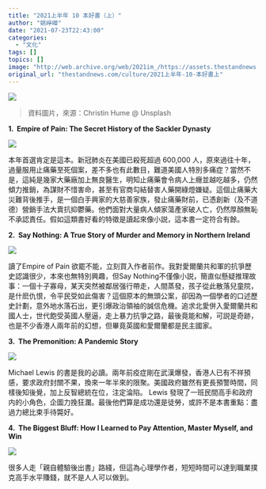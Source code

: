 ```yaml
---
title: "2021上半年 10 本好書（上）"
author: "姚崢嶸"
date: "2021-07-23T22:43:00"
categories:
  - "文化"
tags: []
topics: []
image: "http://web.archive.org/web/2021im_/https://assets.thestandnews.com/media/photos/k2Kcwkandwg.png"
original_url: "thestandnews.com/culture/2021上半年-10-本好書上"
---
```

![](http://web.archive.org/web/2021im_/https://assets.thestandnews.com/media/photos/k2Kcwkandwg.png)
> 資料圖片，來源：Christin Hume @ Unsplash

**1.  Empire of Pain: The Secret History of the Sackler Dynasty**

![](http://web.archive.org/web/2021im_/https://assets.thestandnews.com/media/photos/71Uk4tfH84L_1024x1024.jpeg)

本年首選肯定是這本。新冠肺炎在美國已殺死超過 600,000 人，原來過往十年，過量服用止痛藥至死個案，差不多也有此數目，難道美國人特別多痛症？當然不是，這純是幾家大藥廠加上無良醫生，明知止痛藥會令病人上癮並越吃越多，仍然傾力推銷，為謀財不惜害命，甚至有官商勾結替害人藥開綠燈嫌疑。這個止痛藥大災難背後推手，是一個白手興家的大慈善家族，發止痛藥財前，已憑創新（及不道德）營銷手法大賣抗抑鬱藥。他們面對大量病人傾家蕩產家破人亡，仍然厚顏無恥不承認責任。假如這類書好看的特徵是讀起來像小説，這本書一定符合有餘。

**2.  Say Nothing: A True Story of Murder and Memory in Northern Ireland**

![](http://web.archive.org/web/2021im_/https://assets.thestandnews.com/media/photos/9780307279286.jpeg)

讀了Empire of Pain 欲罷不能，立刻買入作者前作。我對愛爾蘭共和軍的抗爭歷史認識很少，本來也無特別興趣，但Say Nothing不僅像小説，簡直似懸疑推理故事：一個十子寡母，某天突然被鄰居强行帶走，人間蒸發，孩子從此散落兒童院，是什麽仇恨，令平民受如此傷害？這個原本的無頭公案，卻因為一個學者的口述歷史計劃，意外地水落石出，更引爆政治領袖的誠信危機。追求北愛併入愛爾蘭共和國人士，世代飽受英國人壓逼，走上暴力抗爭之路，最後竟能和解，可説是奇跡，也是不少香港人兩年前的幻想，但畢竟英國和愛爾蘭都是民主國家。

**3.  The Premonition: A Pandemic Story**

![](http://web.archive.org/web/2021im_/https://assets.thestandnews.com/media/photos/412DiWeWAS._SX345_BO1204203200_.jpg)

Michael Lewis 的書是我的必讀。兩年前疫症剛在武漢爆發，香港人已有不祥預感，要求政府封關不果，換來一年半來的限聚。美國政府雖然有更長預警時間，同樣後知後覺，加上反智總統在位，注定淪陷。 Lewis 發現了一班民間高手和政府内的小角色，企圖力挽狂瀾。最後他們算是成功還是徒勞，或許不是本書重點：盡過力總比束手待斃好。

**4.  The Biggest Bluff: How I Learned to Pay Attention, Master Myself, and Win**

![](http://web.archive.org/web/2021im_/https://assets.thestandnews.com/media/photos/the-biggest-bluff-how-i-learned-to-pay-attention-master-myself-and-win.jpeg)

很多人走「親自體驗後出書」路綫，但這為心理學作者，短短時間可以達到職業撲克高手水平賺錢，就不是人人可以做到。